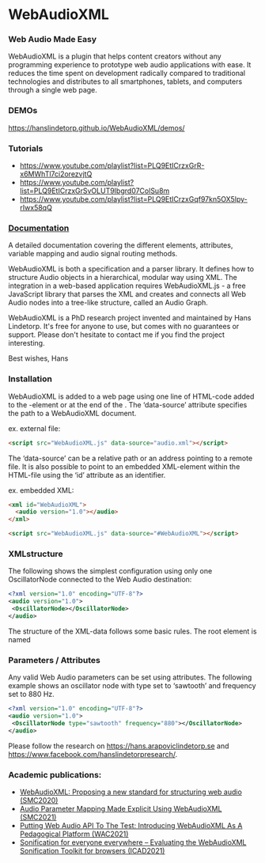 # WebAudioXML
### Web Audio Made Easy
WebAudioXML is a plugin that helps content creators without any programming experience to prototype web audio applications with ease. It reduces the time spent on development radically compared to traditional technologies and distributes to all smartphones, tablets, and computers through a single web page.


### DEMOs
https://hanslindetorp.github.io/WebAudioXML/demos/

### Tutorials
* https://www.youtube.com/playlist?list=PLQ9EtICrzxGrR-x6MWhTl7ci2orezvjtQ
* https://www.youtube.com/playlist?list=PLQ9EtICrzxGrSvOLUT9Ibgrd07ColSu8m
* https://www.youtube.com/playlist?list=PLQ9EtICrzxGqf97kn5OX5lpy-rIwx58qQ


### [Documentation](https://github.com/hanslindetorp/WebAudioXML/wiki)
A detailed documentation covering the different elements, attributes, variable mapping and audio signal routing methods.

WebAudioXML is both a specification and a parser library. It defines how to structure Audio objects in a hierarchical, modular way using XML. The integration in a web-based application requires WebAudioXML.js - a free JavaScript library that parses the XML and creates and connects all Web Audio nodes into a tree-like structure, called an Audio Graph.

WebAudioXML is a PhD research project invented and maintained by Hans Lindetorp. It's free for anyone to use, but comes with no guarantees or support. Please don't hesitate to contact me if you find the project interesting.

Best wishes,
Hans

### Installation
WebAudioXML is added to a web page using one line of HTML-code added to the <head>-element or at the end of the <body>. The ‘data-source’ attribute specifies the path to a WebAudioXML document.

ex. external file:
```HTML
<script src="WebAudioXML.js" data-source="audio.xml"></script>
```

The ‘data-source’ can be a relative path or an address pointing to a remote file. It is also possible to point to an embedded XML-element within the HTML-file using the ‘id’ attribute as an identifier.

ex. embedded XML:
```HTML
<xml id="WebAudioXML">
  <audio version="1.0"></audio>
</xml>

<script src="WebAudioXML.js" data-source="#WebAudioXML"></script>
```

### XMLstructure
The following shows the simplest configuration using only one OscillatorNode connected to the Web Audio destination:

```XML
<?xml version="1.0" encoding="UTF-8"?>
<audio version="1.0">
 <OscillatorNode></OscillatorNode>
</audio>
```

The structure of the XML-data follows some basic rules. The root element is named <audio> and the other elements can be either a valid Web Audio node, a Web Audio parameter or one of the following custom elements: mixer, chain, synth, voice, send, envelope or link. See the separate pages for comments on each element type.


### Parameters / Attributes
Any valid Web Audio parameters can be set using attributes. The following example shows an oscillator node with type set to ‘sawtooth’ and frequency set to 880 Hz.

```XML
<?xml version="1.0" encoding="UTF-8"?>
<audio version="1.0">
 <OscillatorNode type="sawtooth" frequency="880"></OscillatorNode>
</audio>
```

Please follow the research on https://hans.arapoviclindetorp.se and https://www.facebook.com/hanslindetorpresearch/.
 
### Academic publications:
* [WebAudioXML: Proposing a new standard for structuring web audio (SMC2020)](https://zenodo.org/record/3898655#.X3HgbC0zLa4)
* [Audio Parameter Mapping Made Explicit Using WebAudioXML (SMC2021)]([https://www.smc2020torino.it/SMC2021_papers/SMC_2021_paper_14.pdf](https://www.scopus.com/record/display.uri?origin=inward&partnerID=40&eid=2-s2.0-85122066758))
* [Putting Web Audio API To The Test: Introducing WebAudioXML As A Pedagogical Platform (WAC2021)](https://webaudioconf2021.com/paper-b-1/)
* [Sonification for everyone everywhere – Evaluating the WebAudioXML Sonification Toolkit for browsers (ICAD2021)](https://icad2021.icad.org/wp-content/uploads/2021/06/ICAD_2021_9.pdf)
